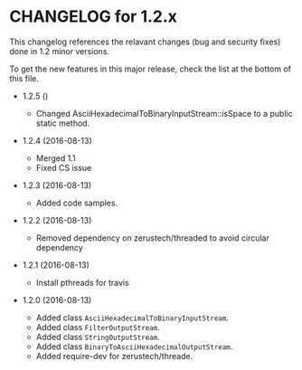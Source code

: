 CHANGELOG for 1.2.x
=====================

This changelog references the relavant changes (bug and security fixes) done in
1.2 minor versions.

To get the new features in this major release, check the list at the bottom of
this file.

* 1.2.5 ()
    * Changed AsciiHexadecimalToBinaryInputStream::isSpace to a public static
      method.

* 1.2.4 (2016-08-13)
    * Merged 1.1
    * Fixed CS issue

* 1.2.3 (2016-08-13)
    * Added code samples.

* 1.2.2 (2016-08-13)
    * Removed dependency on zerustech/threaded to avoid circular dependency

* 1.2.1 (2016-08-13)
    * Install pthreads for travis 

* 1.2.0 (2016-08-13)
    * Added class ``AsciiHexadecimalToBinaryInputStream``.
    * Added class ``FilterOutputStream``.
    * Added class ``StringOutputStream``.
    * Added class ``BinaryToAsciiHexadecimalOutputStream``.
    * Added require-dev for zerustech/threade.
